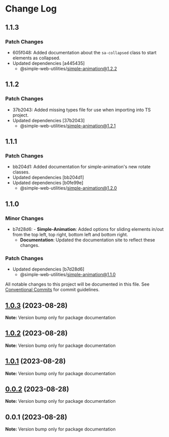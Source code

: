 # Change Log

## 1.1.3

### Patch Changes

-   605f048: Added documentation about the `sa-collapsed` class to start elements as collapsed.
-   Updated dependencies [a445435]
    -   @simple-web-utilities/simple-animation@1.2.2

## 1.1.2

### Patch Changes

-   37b2043: Added missing types file for use when importing into TS project.
-   Updated dependencies [37b2043]
    -   @simple-web-utilities/simple-animation@1.2.1

## 1.1.1

### Patch Changes

-   bb204d1: Added documentation for simple-animation's new rotate classes.
-   Updated dependencies [bb204d1]
-   Updated dependencies [b0fe99e]
    -   @simple-web-utilities/simple-animation@1.2.0

## 1.1.0

### Minor Changes

-   b7d28d6: - **Simple-Animation**: Added options for sliding elements in/out from the top left, top right, bottom left and bottom right.
    -   **Documentation**: Updated the documentation site to reflect these changes.

### Patch Changes

-   Updated dependencies [b7d28d6]
    -   @simple-web-utilities/simple-animation@1.1.0

All notable changes to this project will be documented in this file.
See [Conventional Commits](https://conventionalcommits.org) for commit guidelines.

## [1.0.3](https://github.com/vigoren/simple-web-utilities/compare/documentation@1.0.2...documentation@1.0.3) (2023-08-28)

**Note:** Version bump only for package documentation

## [1.0.2](https://github.com/vigoren/simple-web-utilities/compare/documentation@1.0.1...documentation@1.0.2) (2023-08-28)

**Note:** Version bump only for package documentation

## [1.0.1](https://github.com/vigoren/simple-web-utilities/compare/documentation@1.0.0...documentation@1.0.1) (2023-08-28)

**Note:** Version bump only for package documentation

## [0.0.2](https://github.com/vigoren/simple-web-utilities/compare/documentation@0.0.1...documentation@0.0.2) (2023-08-28)

**Note:** Version bump only for package documentation

## 0.0.1 (2023-08-28)

**Note:** Version bump only for package documentation
